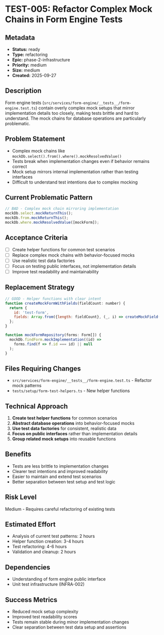 # TEST-005: Refactor Complex Mock Chains in Form Engine Tests

## Metadata
- **Status:** ready
- **Type:** refactoring
- **Epic:** phase-2-infrastructure
- **Priority:** medium
- **Size:** medium
- **Created:** 2025-09-27

## Description
Form engine tests (`src/services/form-engine/__tests__/form-engine.test.ts`) contain overly complex mock setups that mirror implementation details too closely, making tests brittle and hard to understand. The mock chains for database operations are particularly problematic.

## Problem Statement
- Complex mock chains like `mockDb.select().from().where().mockResolvedValue()`
- Tests break when implementation changes even if behavior remains correct
- Mock setup mirrors internal implementation rather than testing interfaces
- Difficult to understand test intentions due to complex mocking

## Current Problematic Pattern
```javascript
// BAD - Complex mock chain mirroring implementation
mockDb.select.mockReturnThis();
mockDb.from.mockReturnThis();
mockDb.where.mockResolvedValue([mockForm]);
```

## Acceptance Criteria
- [ ] Create helper functions for common test scenarios
- [ ] Replace complex mock chains with behavior-focused mocks
- [ ] Use realistic test data factories
- [ ] Focus on testing public interfaces, not implementation details
- [ ] Improve test readability and maintainability

## Replacement Strategy
```javascript
// GOOD - Helper functions with clear intent
function createMockFormWithFields(fieldCount: number) {
  return {
    id: 'test-form',
    fields: Array.from({length: fieldCount}, (_, i) => createMockField(i))
  };
}

function mockFormRepository(forms: Form[]) {
  mockDb.findForm.mockImplementation((id) =>
    forms.find(f => f.id === id) || null
  );
}
```

## Files Requiring Changes
- `src/services/form-engine/__tests__/form-engine.test.ts` - Refactor mock patterns
- `tests/setup/form-test-helpers.ts` - New helper functions

## Technical Approach
1. **Create test helper functions** for common scenarios
2. **Abstract database operations** into behavior-focused mocks
3. **Use test data factories** for consistent, realistic data
4. **Focus on public interfaces** rather than implementation details
5. **Group related mock setups** into reusable functions

## Benefits
- Tests are less brittle to implementation changes
- Clearer test intentions and improved readability
- Easier to maintain and extend test scenarios
- Better separation between test setup and test logic

## Risk Level
Medium - Requires careful refactoring of existing tests

## Estimated Effort
- Analysis of current test patterns: 2 hours
- Helper function creation: 3-4 hours
- Test refactoring: 4-6 hours
- Validation and cleanup: 2 hours

## Dependencies
- Understanding of form engine public interface
- Unit test infrastructure (INFRA-002)

## Success Metrics
- Reduced mock setup complexity
- Improved test readability scores
- Tests remain stable during minor implementation changes
- Clear separation between test data setup and assertions